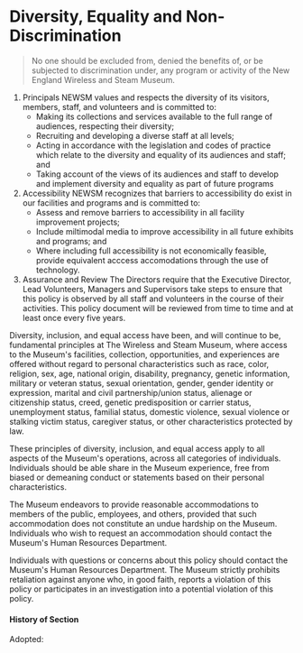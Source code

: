 # Diversity, Equality and Non-Discrimination

> No one should be excluded from, denied the benefits of, or be subjected to discrimination under, any program or activity of the New England Wireless and Steam Museum.

1. Principals
   NEWSM values and respects the diversity of its visitors, members, staff, and volunteers and is committed to:
   - Making its collections and services available to the full range of audiences, respecting their diversity;
   - Recruiting and developing a diverse staff at all levels;
   - Acting in accordance with the legislation and codes of practice which relate to the diversity and equality of its audiences and staff; and
   - Taking account of the views of its audiences and staff to develop and implement diversity and equality as part of future programs
2. Accessibility NEWSM recognizes that barriers to accessibility do exist in our facilities and programs and is committed to:
   - Assess and remove barriers to accessibility in all facility improvement projects;
   - Include miltimodal media to improve accessibility in all future exhibits and programs; and
   - Where including full accessibility is not economically feasible, provide equivalent acccess accomodations through the use of technology.
3. Assurance and Review
   The Directors require that the Executive Director, Lead Volunteers, Managers and Supervisors take steps to ensure that this policy is observed by all staff and volunteers in the course of their activities. This policy document will be reviewed from time to time and at least once every five years.

Diversity, inclusion, and equal access have been, and will continue to be, fundamental principles at The Wireless and Steam Museum, where access to the Museum's facilities, collection, opportunities, and experiences are offered without regard to personal characteristics such as race, color, religion, sex, age, national origin, disability, pregnancy, genetic information, military or veteran status, sexual orientation, gender, gender identity or expression, marital and civil partnership/union status, alienage or citizenship status, creed, genetic predisposition or carrier status, unemployment status, familial status, domestic violence, sexual violence or stalking victim status, caregiver status, or other characteristics protected by law.

These principles of diversity, inclusion, and equal access apply to all aspects of the Museum's operations, across all categories of individuals. Individuals should be able share in the Museum experience, free from biased or demeaning conduct or statements based on their personal characteristics.

The Museum endeavors to provide reasonable accommodations to members of the public, employees, and others, provided that such accommodation does not constitute an undue hardship on the Museum. Individuals who wish to request an accommodation should contact the Museum's Human Resources Department.

Individuals with questions or concerns about this policy should contact the Museum's Human Resources Department. The Museum strictly prohibits retaliation against anyone who, in good faith, reports a violation of this policy or participates in an investigation into a potential violation of this policy.

#### History of Section

Adopted: